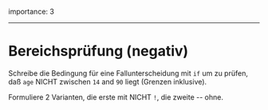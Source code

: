 importance: 3

---

# Bereichsprüfung (negativ)

Schreibe die Bedingung für eine Fallunterscheidung mit `if` um zu prüfen, daß `age` NICHT zwischen `14` and `90` liegt (Grenzen inklusive).

Formuliere 2 Varianten, die erste mit NICHT `!`, die zweite -- ohne.
